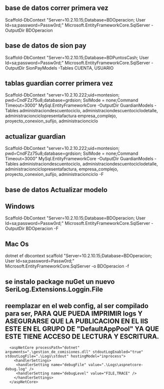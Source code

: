 
## base de datos correr primera vez
   Scaffold-DbContext "Server=10.2.10.15;Database=BDOperacion; User Id=sa;password=Passw0rd;" Microsoft.EntityFrameworkCore.SqlServer -OutputDir BDOperacion   
## base de datos de sion pay
   Scaffold-DbContext "Server=10.2.10.15;Database=BDPuntosCash; User Id=sa;password=Passw0rd;" Microsoft.EntityFrameworkCore.SqlServer -OutputDir SionPayModels -Tables CUENTA, USUARIO   

## tablas guardian correr primera vez
  Scaffold-DbContext "server=10.2.10.222;uid=montesion; pwd=CndFZz75u8;database=grdsion; SslMode = none;Command Timeout=3000" MySql.EntityFrameworkCore -OutputDir GuardianModels -Tables administraciondescuentociclo, administraciondescuentociclodetalle, administracionciclopresentafactura  empresa_complejo, proyecto_conexion_sufijo, administracionciclo

## actualizar guardian
Scaffold-DbContext "server=10.2.10.222;uid=montesion; pwd=CndFZz75u8;database=grdsion; SslMode = none;Command Timeout=3000" MySql.EntityFrameworkCore -OutputDir GuardianModels -Tables administraciondescuentociclo, administraciondescuentociclodetalle, administracionciclopresentafactura, empresa_complejo, proyecto_conexion_sufijo, administracionciclo  -F


## base de datos Actualizar modelo
## Windows
Scaffold-DbContext "Server=10.2.10.15;Database=BDOperacion; User Id=sa;password=Passw0rd;" Microsoft.EntityFrameworkCore.SqlServer -OutputDir BDOperacion -F
## Mac Os
dotnet ef dbcontext scaffold "Server=10.2.10.15;Database=BDOperacion; User Id=sa;password=Passw0rd;" Microsoft.EntityFrameworkCore.SqlServer -o BDOperacion -f

## se instalo package nuGet un nuevo SeriLog.Extensions.Loggin.File
## reemplazar <aspNetCore> en el web config, al ser compilado para ser, PARA QUE PUEDA IMPRIMIR logs Y ASEGURARSE QUE LA PUBLICACION EN EL IIS ESTE EN EL GRUPO DE "DefaultAppPool" YA QUE ESTE TIENE ACCESO DE LECTURA Y ESCRITURA. 

      <aspNetCore processPath="dotnet" arguments=".\gestion_de_comisiones.dll" stdoutLogEnabled="true" stdoutLogFile=".\Logs\stdout" hostingModel="inprocess">
        <handlerSettings>
         <handlerSetting name="debugFile" value=".\Logs\aspnetcore-debug.log" />
         <handlerSetting name="debugLevel" value="FILE,TRACE" />
        </handlerSettings>
      </aspNetCore>

